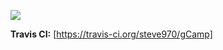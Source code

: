 ![](https://travis-ci.org/steve970/gCamp.svg)

**Travis CI:**  [https://travis-ci.org/steve970/gCamp]
